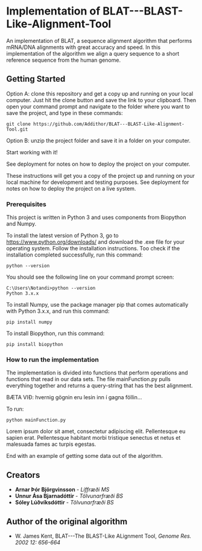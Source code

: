 # Implementation of BLAT---BLAST-Like-Alignment-Tool

An implementation of BLAT, a sequence alignment algorithm that performs mRNA/DNA alignments with great accuracy and speed. In this implementation of the algorithm we align a query sequence to a short reference sequence from the human genome.

## Getting Started

Option A: clone this repository and get a copy up and running on your local computer. Just hit the clone button and save the link to your clipboard. Then open your command prompt and navigate to the folder where you want to save the project, and type in these commands:
```
git clone https://github.com/Addithor/BLAT---BLAST-Like-Alignment-Tool.git
```

Option B: unzip the project folder and save it in a folder on your computer. 

Start working with it!

See deployment for notes on how to deploy the project on your computer.

These instructions will get you a copy of the project up and running on your local machine for development and testing purposes. See deployment for notes on how to deploy the project on a live system.

### Prerequisites

This project is written in Python 3 and uses components from Biopython and Numpy.

To install the latest version of Python 3, go to https://www.python.org/downloads/ and download the .exe file for your operating system. Follow the installation instructions. Too check if the installation completed successfully, run this command:
```
python --version
```
You should see the following line on your command prompt screen: 
```
C:\Users\Notandi>python --version
Python 3.x.x
```
To install Numpy, use the package manager pip that comes automatically with Python 3.x.x, and run this command:
```
pip install numpy
```
To install Biopython, run this command:
```
pip install biopython
```

### How to run the implementation

The implementation is divided into functions that perform operations and functions that read in our data sets. The file mainFunction.py pulls everything together and returns a query-string that has the best alignment.

BÆTA VIÐ: hvernig gögnin eru lesin inn í gagna föllin...

To run:
```
python mainFunction.py
```

Lorem ipsum dolor sit amet, consectetur adipiscing elit. Pellentesque eu sapien erat. Pellentesque habitant morbi tristique senectus et netus et malesuada fames ac turpis egestas.

End with an example of getting some data out of the algorithm.

## Creators

* **Arnar Þór Björgvinsson** - *Líffræði MS*
* **Unnur Ása Bjarnadóttir** - *Tölvunarfræði BS*
* **Sóley Lúðvíksdóttir** - *Tölvunarfræði BS*

## Author of the original algorithm

* W. James Kent, BLAT---The BLAST-Like ALignment Tool, *Genome Res. 2002 12: 656-664*

